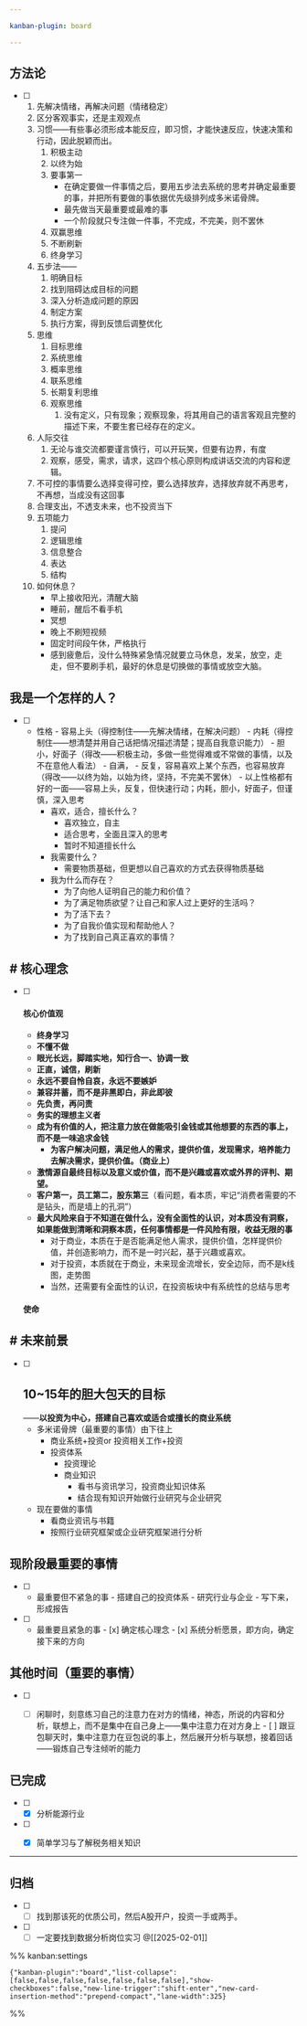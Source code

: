 ```yaml
---

kanban-plugin: board

---
```


## 方法论

- [ ] 1. 先解决情绪，再解决问题（情绪稳定）
	2. 区分客观事实，还是主观观点
	3. 习惯——有些事必须形成本能反应，即习惯，才能快速反应，快速决策和行动，因此脱颖而出。
		1. 积极主动
		2. 以终为始
		3. 要事第一
			- 在确定要做一件事情之后，要用五步法去系统的思考并确定最重要的事，并把所有要做的事依据优先级排列成多米诺骨牌。
			- 最先做当天最重要或最难的事
			- 一个阶段就只专注做一件事，不完成，不完美，则不罢休
		4. 双赢思维
		5. 不断刷新
		6. 终身学习
	4. 五步法——
		1. 明确目标
		2. 找到阻碍达成目标的问题
		3. 深入分析造成问题的原因
		4. 制定方案
		5. 执行方案，得到反馈后调整优化
	5. 思维
		1. 目标思维
		2. 系统思维
		3. 概率思维
		4. 联系思维
		5. 长期复利思维
		6. 观察思维
			1. 没有定义，只有现象；观察现象，将其用自己的语言客观且完整的描述下来，不要生套已经存在的定义。
	6. 人际交往
		1. 无论与谁交流都要谨言慎行，可以开玩笑，但要有边界，有度
		2. 观察，感受，需求，请求，这四个核心原则构成讲话交流的内容和逻辑。
	7. 不可控的事情要么选择变得可控，要么选择放弃，选择放弃就不再思考，不再想，当成没有这回事
	8. 合理支出，不透支未来，也不投资当下
	9. 五项能力
		1. 提问
		2. 逻辑思维
		3. 信息整合
		4. 表达
		5. 结构
	10. 如何休息？
		- 早上接收阳光，清醒大脑
		- 睡前，醒后不看手机
		- 冥想
		- 晚上不刷短视频
		- 固定时间段午休，严格执行
		- 感到疲惫后，没什么特殊紧急情况就要立马休息，发呆，放空，走走，但不要刷手机，最好的休息是切换做的事情或放空大脑。


## 我是一个怎样的人？

- [ ] - 性格
		- 容易上头（得控制住——先解决情绪，在解决问题）
		- 内耗（得控制住——想清楚并用自己话把情况描述清楚；提高自我意识能力）
		- 胆小，好面子（得改——积极主动，多做一些觉得难或不常做的事情，以及不在意他人看法）
		- 自满，
		- 反复，容易喜欢上某个东西，也容易放弃（得改——以终为始，以始为终，坚持，不完美不罢休）
			- 以上性格都有好的一面——容易上头，反复，但快速行动；内耗，胆小，好面子，但谨慎，深入思考
	- 喜欢，适合，擅长什么？
		- 喜欢独立，自主
		- 适合思考，全面且深入的思考
		- 暂时不知道擅长什么
	- 我需要什么？
		- 需要物质基础，但更想以自己喜欢的方式去获得物质基础
	- 我为什么而存在？
		- 为了向他人证明自己的能力和价值？
		- 为了满足物质欲望？让自己和家人过上更好的生活吗？
		- 为了活下去？
		- 为了自我价值实现和帮助他人？
		- 为了找到自己真正喜欢的事情？


## # 核心理念

- [ ] #### 核心价值观
	- **终身学习**
	- **不懂不做** 
	- **眼光长远，脚踏实地，知行合一、协调一致**
	- **正直，诚信，刷新**
	- **永远不要自怜自哀，永远不要嫉妒**
	- **兼容并蓄，而不是非黑即白，非此即彼**
	- **先负责，再问责**
	- **务实的理想主义者**
	- **成为有价值的人，把注意力放在做能吸引金钱或其他想要的东西的事上，而不是一味追求金钱**
		- **为客户解决问题，满足他人的需求，提供价值，发现需求，培养能力去解决需求，提供价值。（商业上）**
	- **激情源自最终目标以及意义或价值，而不是兴趣或喜欢或外界的评判、期望。**
	- **客户第一，员工第二，股东第三**（看问题，看本质，牢记“消费者需要的不是钻头，而是墙上的孔洞”）
	- **最大风险来自于不知道在做什么，没有全面性的认识，对本质没有洞察，如果能做到清晰和洞察本质，任何事情都是一件风险有限，收益无限的事**
		- 对于商业，本质在于是否能满足他人需求，提供价值，怎样提供价值，并创造影响力，而不是一时兴起，基于兴趣或喜欢。
		- 对于投资，本质就在于商业，未来现金流增长，安全边际，而不是k线图，走势图
		- 当然，还需要有全面性的认识，在投资板块中有系统性的总结与思考
	#### 使命


## # 未来前景

- [ ] ## 10~15年的胆大包天的目标
	——**以投资为中心，搭建自己喜欢或适合或擅长的商业系统** 
	- 多米诺骨牌（最重要的事情）由下往上
		- 商业系统+投资or 投资相关工作+投资
		- 投资体系
			- 投资理论
			- 商业知识
				- 看书与资讯学习，投资商业知识体系
				- 结合现有知识开始做行业研究与企业研究
	- 现在要做的事情
		- 看商业资讯与书籍
		- 按照行业研究框架或企业研究框架进行分析


## 现阶段最重要的事情

- [ ] - 最重要但不紧急的事
		- 搭建自己的投资体系
		- 研究行业与企业
			- 写下来，形成报告
- [ ] - 最重要且紧急的事
		- [x] 确定核心理念
		- [x] 系统分析愿景，即方向，确定接下来的方向


## 其他时间（重要的事情）

- [ ] - [ ] 闲聊时，刻意练习自己的注意力在对方的情绪，神态，所说的内容和分析，联想上，而不是集中在自己身上——集中注意力在对方身上
		- [ ] 跟豆包聊天时，集中注意力在豆包说的事上，然后展开分析与联想，接着回话——锻炼自己专注倾听的能力


## 已完成

- [ ] - [x] 分析能源行业
- [ ] - [x] 简单学习与了解税务相关知识


***

## 归档

- [ ] - [ ] 找到那该死的优质公司，然后A股开户，投资一手或两手。
- [ ] - [ ] 一定要找到数据分析岗位实习
	@[[2025-02-01]]

%% kanban:settings
```
{"kanban-plugin":"board","list-collapse":[false,false,false,false,false,false,false],"show-checkboxes":false,"new-line-trigger":"shift-enter","new-card-insertion-method":"prepend-compact","lane-width":325}
```
%%